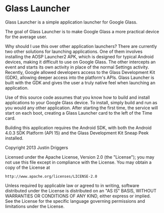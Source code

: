 Glass Launcher
===========

Glass Launcher is a simple application launcher for Google Glass.

The goal of Glass Launcher is to make Google Glass a more practical device for the average user.

Why should I use this over other application launchers?
There are currently two other solutions for launching applications. One of them involves installing the AOSP Launcher2 APK, which is designed for typical Android devices, making it difficult to use on Google Glass. The other intercepts an event and starts its own activity in place of the normal Settings activity.
Recently, Google allowed developers access to the Glass Development Kit (GDK), allowing deeper access into the platform's APIs. Glass Launcher is built with the GDK and gives the user a truly native feel when launching an application.

Use of this source code assumes that you know how to build and install applications to your Google Glass device. To install, simply build and run as you would any other application. After starting the first time, the service will start on each boot, creating a Glass Launcher card to the left of the Time card.

Building this application requires the Android SDK, with both the Android 4.0.3 SDK Platform (API 15) and the Glass Development Kit Sneap Peek installed.

Copyright 2013 Justin Driggers

Licensed under the Apache License, Version 2.0 (the "License");
you may not use this file except in compliance with the License.
You may obtain a copy of the License at

    http://www.apache.org/licenses/LICENSE-2.0

Unless required by applicable law or agreed to in writing, software
distributed under the License is distributed on an "AS IS" BASIS,
WITHOUT WARRANTIES OR CONDITIONS OF ANY KIND, either express or implied.
See the License for the specific language governing permissions and
limitations under the License.
